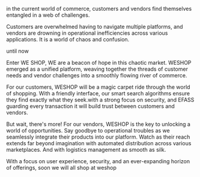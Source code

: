 in the current world of commerce, customers and vendors find themselves entangled in a web of challenges. 

Customers are overwhelmed having to navigate multiple platforms, and vendors are drowning in operational inefficiencies across various applications. It is a world of chaos and confusion.

until now

Enter WE SHOP, WE are a beacon of hope in this chaotic market. WESHOP emerged as a unified platform, weaving together the threads of customer needs and vendor challenges into a smoothly flowing river of commerce.

For our customers, WESHOP will be a magic carpet ride through the world of shopping. With a friendly interface, our smart search algorithms ensure they find exactly what they seek.with a strong focus on security, and EFASS guarding every transaction it will build trust between customers and vendors. 

But wait, there's more! For our vendors, WESHOP is the key to unlocking a world of opportunities. Say goodbye to operational troubles as we seamlessly integrate their products into our platform. Watch as their reach extends far beyond imagination with automated distribution across various marketplaces. And with logistics management as smooth as silk.

With a focus on user experience, security, and an ever-expanding horizon of offerings, soon we will all shop at weshop

